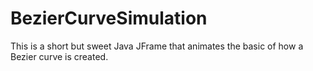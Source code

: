 # BezierCurveSimulation
This is a short but sweet Java JFrame that animates the basic of how a Bezier curve is created. 

